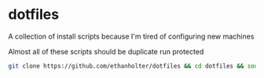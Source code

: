 # dotfiles
A collection of install scripts because I'm tired of configuring new machines

Almost all of these scripts should be duplicate run protected

```bash
git clone https://github.com/ethanholter/dotfiles && cd dotfiles && source setup.sh
```
